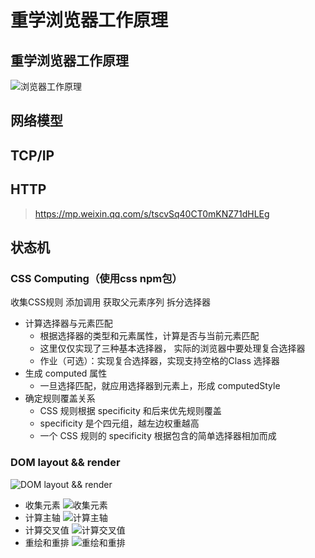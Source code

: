 # 重学浏览器工作原理
## 重学浏览器工作原理
![浏览器工作原理](http://cms-bucket.ws.126.net/2020/0527/08f9aa96p00qazq9h001pc000nt002gc.png)
## 网络模型
## TCP/IP
## HTTP
>https://mp.weixin.qq.com/s/tscvSq40CT0mKNZ71dHLEg
## 状态机
### CSS Computing（使用css npm包）
收集CSS规则
添加调用
获取父元素序列
拆分选择器
- 计算选择器与元素匹配
    - 根据选择器的类型和元素属性，计算是否与当前元素匹配
    - 这里仅仅实现了三种基本选择器， 实际的浏览器中要处理复合选择器
    - 作业（可选）：实现复合选择器，实现支持空格的Class 选择器
- 生成 computed 属性
    - 一旦选择匹配，就应用选择器到元素上，形成 computedStyle
- 确定规则覆盖关系
    - CSS 规则根据 specificity 和后来优先规则覆盖
    - specificity 是个四元组，越左边权重越高
    - 一个 CSS 规则的 specificity 根据包含的简单选择器相加而成
### DOM layout && render
![DOM layout && render](http://cms-bucket.ws.126.net/2020/0527/55658ddcp00qazqha000yc000ii008gc.png)
- 收集元素
![收集元素](http://cms-bucket.ws.126.net/2020/0527/d4fb87edp00qazqj60008c0009v006xc.png)
- 计算主轴
![计算主轴](http://cms-bucket.ws.126.net/2020/0527/96abbbb8p00qazqkn0008c0009i006lc.png)
- 计算交叉值
![计算交叉值](http://cms-bucket.ws.126.net/2020/0527/5af7facdp00qazqlq0008c0009b006yc.png)
- 重绘和重排
![重绘和重排](http://cms-bucket.ws.126.net/2020/0527/3126bf7bp00qazqn3002tc000zj00h3c.png)
